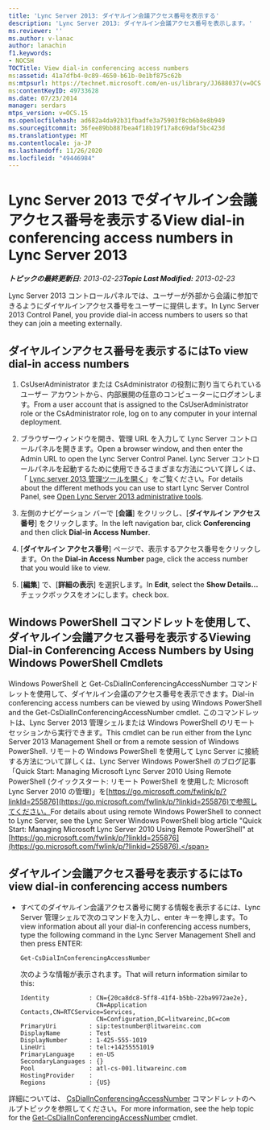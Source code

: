 ```yaml
---
title: 'Lync Server 2013: ダイヤルイン会議アクセス番号を表示する'
description: 'Lync Server 2013: ダイヤルイン会議アクセス番号を表示します。'
ms.reviewer: ''
ms.author: v-lanac
author: lanachin
f1.keywords:
- NOCSH
TOCTitle: View dial-in conferencing access numbers
ms:assetid: 41a7dfb4-0c89-4650-b61b-0e1bf875c62b
ms:mtpsurl: https://technet.microsoft.com/en-us/library/JJ688037(v=OCS.15)
ms:contentKeyID: 49733628
ms.date: 07/23/2014
manager: serdars
mtps_version: v=OCS.15
ms.openlocfilehash: ad682a4da92b31fbadfe3a75903f8cb6b8e8b949
ms.sourcegitcommit: 36fee89bb887bea4f18b19f17a8c69daf5bc423d
ms.translationtype: MT
ms.contentlocale: ja-JP
ms.lasthandoff: 11/26/2020
ms.locfileid: "49446984"
---
```

# <a name="view-dial-in-conferencing-access-numbers-in-lync-server-2013"></a><span data-ttu-id="34149-103">Lync Server 2013 でダイヤルイン会議アクセス番号を表示する</span><span class="sxs-lookup"><span data-stu-id="34149-103">View dial-in conferencing access numbers in Lync Server 2013</span></span>

<div data-xmlns="http://www.w3.org/1999/xhtml">

<div class="topic" data-xmlns="http://www.w3.org/1999/xhtml" data-msxsl="urn:schemas-microsoft-com:xslt" data-cs="https://msdn.microsoft.com/">

<div data-asp="https://msdn2.microsoft.com/asp">



</div>

<div id="mainSection">

<div id="mainBody"><span data-ttu-id="34149-104">

<span> </span></span><span class="sxs-lookup"><span data-stu-id="34149-104">

<span> </span></span></span>

<span data-ttu-id="34149-105">_**トピックの最終更新日:** 2013-02-23_</span><span class="sxs-lookup"><span data-stu-id="34149-105">_**Topic Last Modified:** 2013-02-23_</span></span>

<span data-ttu-id="34149-106">Lync Server 2013 コントロールパネルでは、ユーザーが外部から会議に参加できるようにダイヤルインアクセス番号をユーザーに提供します。</span><span class="sxs-lookup"><span data-stu-id="34149-106">In Lync Server 2013 Control Panel, you provide dial-in access numbers to users so that they can join a meeting externally.</span></span>

<div>

## <a name="to-view-dial-in-access-numbers"></a><span data-ttu-id="34149-107">ダイヤルインアクセス番号を表示するには</span><span class="sxs-lookup"><span data-stu-id="34149-107">To view dial-in access numbers</span></span>

1.  <span data-ttu-id="34149-108">CsUserAdministrator または CsAdministrator の役割に割り当てられているユーザー アカウントから、内部展開の任意のコンピューターにログオンします。</span><span class="sxs-lookup"><span data-stu-id="34149-108">From a user account that is assigned to the CsUserAdministrator role or the CsAdministrator role, log on to any computer in your internal deployment.</span></span>

2.  <span data-ttu-id="34149-109">ブラウザーウィンドウを開き、管理 URL を入力して Lync Server コントロールパネルを開きます。</span><span class="sxs-lookup"><span data-stu-id="34149-109">Open a browser window, and then enter the Admin URL to open the Lync Server Control Panel.</span></span> <span data-ttu-id="34149-110">Lync Server コントロールパネルを起動するために使用できるさまざまな方法について詳しくは、「 [Lync server 2013 管理ツールを開く](lync-server-2013-open-lync-server-administrative-tools.md)」をご覧ください。</span><span class="sxs-lookup"><span data-stu-id="34149-110">For details about the different methods you can use to start Lync Server Control Panel, see [Open Lync Server 2013 administrative tools](lync-server-2013-open-lync-server-administrative-tools.md).</span></span>

3.  <span data-ttu-id="34149-111">左側のナビゲーション バーで [**会議**] をクリックし、[**ダイヤルイン アクセス番号**] をクリックします。</span><span class="sxs-lookup"><span data-stu-id="34149-111">In the left navigation bar, click **Conferencing** and then click **Dial-in Access Number**.</span></span>

4.  <span data-ttu-id="34149-112">[**ダイヤルイン アクセス番号**] ページで、表示するアクセス番号をクリックします。</span><span class="sxs-lookup"><span data-stu-id="34149-112">On the **Dial-in Access Number** page, click the access number that you would like to view.</span></span>

5.  <span data-ttu-id="34149-113">[**編集**] で、[**詳細の表示**] を選択します。</span><span class="sxs-lookup"><span data-stu-id="34149-113">In **Edit**, select the **Show Details…**</span></span> <span data-ttu-id="34149-114">チェックボックスをオンにします。</span><span class="sxs-lookup"><span data-stu-id="34149-114">check box.</span></span>

</div>

<div>

## <a name="viewing-dial-in-conferencing-access-numbers-by-using-windows-powershell-cmdlets"></a><span data-ttu-id="34149-115">Windows PowerShell コマンドレットを使用して、ダイヤルイン会議アクセス番号を表示する</span><span class="sxs-lookup"><span data-stu-id="34149-115">Viewing Dial-in Conferencing Access Numbers by Using Windows PowerShell Cmdlets</span></span>

<span data-ttu-id="34149-116">Windows PowerShell と Get-CsDialInConferencingAccessNumber コマンドレットを使用して、ダイヤルイン会議のアクセス番号を表示できます。</span><span class="sxs-lookup"><span data-stu-id="34149-116">Dial-in conferencing access numbers can be viewed by using Windows PowerShell and the Get-CsDialInConferencingAccessNumber cmdlet.</span></span> <span data-ttu-id="34149-117">このコマンドレットは、Lync Server 2013 管理シェルまたは Windows PowerShell のリモート セッションから実行できます。</span><span class="sxs-lookup"><span data-stu-id="34149-117">This cmdlet can be run either from the Lync Server 2013 Management Shell or from a remote session of Windows PowerShell.</span></span> <span data-ttu-id="34149-118">リモートの Windows PowerShell を使用して Lync Server に接続する方法について詳しくは、Lync Server Windows PowerShell のブログ記事「Quick Start: Managing Microsoft Lync Server 2010 Using Remote PowerShell (クイックスタート: リモート PowerShell を使用した Microsoft Lync Server 2010 の管理)」を[https://go.microsoft.com/fwlink/p/?linkId=255876](https://go.microsoft.com/fwlink/p/?linkid=255876)で参照してください。</span><span class="sxs-lookup"><span data-stu-id="34149-118">For details about using remote Windows PowerShell to connect to Lync Server, see the Lync Server Windows PowerShell blog article "Quick Start: Managing Microsoft Lync Server 2010 Using Remote PowerShell" at [https://go.microsoft.com/fwlink/p/?linkId=255876](https://go.microsoft.com/fwlink/p/?linkid=255876).</span></span>

<div>

## <a name="to-view-dial-in-conferencing-access-numbers"></a><span data-ttu-id="34149-119">ダイヤルイン会議アクセス番号を表示するには</span><span class="sxs-lookup"><span data-stu-id="34149-119">To view dial-in conferencing access numbers</span></span>

  - <span data-ttu-id="34149-120">すべてのダイヤルイン会議アクセス番号に関する情報を表示するには、Lync Server 管理シェルで次のコマンドを入力し、enter キーを押します。</span><span class="sxs-lookup"><span data-stu-id="34149-120">To view information about all your dial-in conferencing access numbers, type the following command in the Lync Server Management Shell and then press ENTER:</span></span>
    
        Get-CsDialInConferencingAccessNumber
    
    <span data-ttu-id="34149-121">次のような情報が表示されます。</span><span class="sxs-lookup"><span data-stu-id="34149-121">That will return information similar to this:</span></span>
    
        Identity           : CN={20ca8dc8-5ff8-41f4-b5bb-22ba9972ae2e},
                             CN=Application Contacts,CN=RTCService=Services,
                             CN=Configuration,DC=litwareinc,DC=com
        PrimaryUri         : sip:testnumber@litwareinc.com
        DisplayName        : Test
        DisplayNumber      : 1-425-555-1019
        LineUri            : tel:+14255551019
        PrimaryLanguage    : en-US
        SecondaryLanguages : {}
        Pool               : atl-cs-001.litwareinc.com
        HostingProvider    :
        Regions            : {US}

</div>

<span data-ttu-id="34149-122">詳細については、 [CsDialInConferencingAccessNumber](https://docs.microsoft.com/powershell/module/skype/Get-CsDialInConferencingAccessNumber) コマンドレットのヘルプトピックを参照してください。</span><span class="sxs-lookup"><span data-stu-id="34149-122">For more information, see the help topic for the [Get-CsDialInConferencingAccessNumber](https://docs.microsoft.com/powershell/module/skype/Get-CsDialInConferencingAccessNumber) cmdlet.</span></span>

<span data-ttu-id="34149-123"></div>

</div>

<span> </span>

</div>

</div>

</span><span class="sxs-lookup"><span data-stu-id="34149-123"></div>

</div>

<span> </span>

</div>

</div>

</span></span></div>

